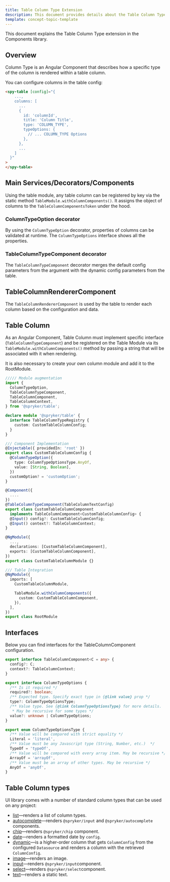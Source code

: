 ```yaml
---
title: Table Column Type Extension
description: This document provides details about the Table Column Type extension in the Components Library.
template: concept-topic-template
---
```


This document explains the Table Column Type extension in the Components library.

## Overview

Column Type is an Angular Component that describes how a specific type of the column is rendered within a table column.

You can configure columns in the table config:

```html
<spy-table [config]="{
    ...,
    columns: [
      ...
      {
        id: 'columnId',
        title: 'Column Title',
        type: 'COLUMN_TYPE',
        typeOptions: {
          // ... COLUMN_TYPE Options
        },
      },
      ...
    ]
  }"
>
</spy-table>
```

## Main Services/Decorators/Components

Using the table module, any table column can be registered by key via the static method `TableModule.withColumnComponents()`.
It assigns the object of columns to the `TableColumnComponentsToken` under the hood.

### ColumnTypeOption decorator

By using the `ColumnTypeOption` decorator, properties of columns can be validated at runtime. The `ColumnTypeOptions` interface shows all the properties.

### TableColumnTypeComponent decorator

The `TableColumnTypeComponent` decorator merges the default config parameters from the argument with the dynamic config parameters from the table.

## TableColumnRendererComponent

The `TableColumnRendererComponent` is used by the table to render each column based on the configuration and data.

## Table Column

As an Angular Component, Table Column must implement specific interface (`TableColumnTypeComponent`) and be registered on the Table Module via its `TableModule.withColumnComponents()` method by passing a string that will be associated with it when rendering.

It is also necessary to create your own column module and add it to the RootModule.

```ts
///// Module augmentation
import {
  ColumnTypeOption,
  TableColumnTypeComponent,
  TableColumnComponent,
  TableColumnContext,
} from '@spryker/table';

declare module '@spryker/table' {
  interface TableColumnTypeRegistry {
    custom: CustomTableColumnConfig;
  }
}

/// Component Implementation
@Injectable({ providedIn: 'root' })
export class CustomTableColumnConfig {
  @ColumnTypeOption({
    type: ColumnTypeOptionsType.AnyOf,
    value: [String, Boolean],
  })
  customOption? = 'customOption';
}

@Component({
  ....
})
@TableColumnTypeComponent(TableColumnTextConfig)
export class CustomTableColumnComponent
  implements TableColumnComponent<CustomTableColumnConfig> {
  @Input() config?: CustomTableColumnConfig;
  @Input() context?: TableColumnContext;
}

@NgModule({
  ...,
  declarations: [CustomTableColumnComponent],
  exports: [CustomTableColumnComponent],
})
export class CustomTableColumnModule {}

/// Table Integration
@NgModule({
  imports: [
    CustomTableColumnModule,

    TableModule.withColumnComponents({
      custom: CustomTableColumnComponent,
    }),
  ],
})
export class RootModule
```

## Interfaces

Below you can find interfaces for the TableColumnComponent configuration.

```ts
export interface TableColumnComponent<C = any> {
  config?: C;
  context?: TableColumnContext;
}

export interface ColumnTypeOptions {
  /** Is it required */
  required?: boolean;
  /** Expected type. Specify exact type in {@link value} prop */
  type?: ColumnTypeOptionsType;
  /** Value type. See {@link ColumnTypeOptionsType} for more details.
   * May be recursive for some types */
  value?: unknown | ColumnTypeOptions;
}

export enum ColumnTypeOptionsType {
  /** Value will be compared with strict equality */
  Literal = 'literal',
  /** Value must be any Javascript type (String, Number, etc.)  */
  TypeOf = 'typeOf',
  /** Value will be compared with every array item. May be recursive */
  ArrayOf = 'arrayOf',
  /** Value must be an array of other types. May be recursive */
  AnyOf = 'anyOf',
}
```


## Table Column types

UI library comes with a number of standard column types that can be used on any project:

- [list](/docs/marketplace/dev/front-end/table-design/table-column-types/table-column-type-list.html)—renders a list of column types.
- [autocomplete](/docs/marketplace/dev/front-end/table-design/table-column-types/table-column-type-autocomplete.html)—renders `@spryker/input` and `@spryker/autocomplete` components.
- [chip](/docs/marketplace/dev/front-end/table-design/table-column-types/table-column-type-chip.html)—renders `@spryker/chip` component.
- [date](/docs/marketplace/dev/front-end/table-design/table-column-types/table-column-type-date.html)—renders a formatted date by `config`.
- [dynamic](/docs/marketplace/dev/front-end/table-design/table-column-types/table-column-type-dynamic.html)—is a higher-order column that gets `ColumnConfig` from the configured `Datasource` and renders a column with the retrieved `ColumnConfig`.
- [image](/docs/marketplace/dev/front-end/table-design/table-column-types/table-column-type-image.html)—renders an image.
- [input](/docs/marketplace/dev/front-end/table-design/table-column-types/table-column-type-input.html)—renders `@spryker/input`component.
- [select](/docs/marketplace/dev/front-end/table-design/table-column-types/table-column-type-select.html)—renders `@spryker/select`component.
- [text](/docs/marketplace/dev/front-end/table-design/table-column-types/table-column-type-text.html)—renders a static text.
